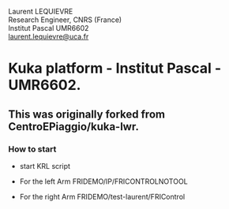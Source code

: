 Laurent LEQUIEVRE<br/>
Research Engineer, CNRS (France)<br/>
Institut Pascal UMR6602<br/>
laurent.lequievre@uca.fr<br/>

# Kuka platform - Institut Pascal - UMR6602.
## This was originally forked from CentroEPiaggio/kuka-lwr.


### How to start

* start KRL script
- For the left Arm
FRIDEMO/IP/FRICONTROLNOTOOL

- For the right Arm
FRIDEMO/test-laurent/FRIControl


